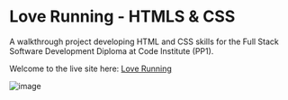 # **Love Running - HTMLS & CSS**

A walkthrough project developing HTML and CSS skills for the Full Stack Software Development Diploma at Code Institute (PP1). 

Welcome to the live site here: <a href="https://fmstacco.github.io/Love-Running/" target="_blank">Love Running</a>

![image](https://user-images.githubusercontent.com/95270412/174057471-a9681572-eadb-4c27-a82a-e0decb7f164e.png)


